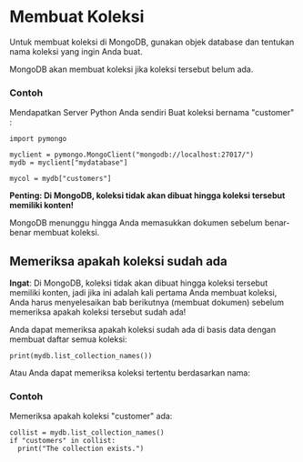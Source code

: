 # Membuat Koleksi
Untuk membuat koleksi di MongoDB, gunakan objek database dan tentukan nama koleksi yang ingin Anda buat.

MongoDB akan membuat koleksi jika koleksi tersebut belum ada.

### Contoh
Mendapatkan Server Python Anda sendiri
Buat koleksi bernama "customer" :

```
import pymongo

myclient = pymongo.MongoClient("mongodb://localhost:27017/")
mydb = myclient["mydatabase"]

mycol = mydb["customers"]
```

**Penting: Di MongoDB, koleksi tidak akan dibuat hingga koleksi tersebut memiliki konten!**

MongoDB menunggu hingga Anda memasukkan dokumen sebelum benar-benar membuat koleksi.


## Memeriksa apakah koleksi sudah ada
**Ingat**: Di MongoDB, koleksi tidak akan dibuat hingga koleksi tersebut memiliki konten, jadi jika ini adalah kali pertama Anda membuat koleksi, Anda harus menyelesaikan bab berikutnya (membuat dokumen) sebelum memeriksa apakah koleksi tersebut sudah ada!

Anda dapat memeriksa apakah koleksi sudah ada di basis data dengan membuat daftar semua koleksi:

```
print(mydb.list_collection_names())
```

Atau Anda dapat memeriksa koleksi tertentu berdasarkan nama:

### Contoh
Memeriksa apakah koleksi "customer" ada:

```
collist = mydb.list_collection_names()
if "customers" in collist:
  print("The collection exists.")
```
